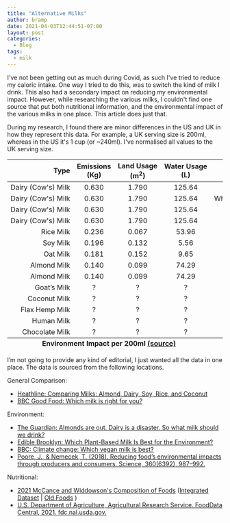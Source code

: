 ```yaml
---
title: "Alternative Milks"
author: bramp
date: 2021-04-03T12:44:51-07:00
layout: post
categories:
  - Blog
tags:
  - milk
---
```


I've not been getting out as much during Covid, as such I've tried to reduce my caloric intake. One way I tried to do this, was to switch the kind of milk I drink. This also had a secondary impact on reducing my environmental impact. However, while researching the various milks, I couldn't find one source that put both nutritional information, and the environmental impact of the various milks in one place. This article does just that.

During my research, I found there are minor differences in the US and UK in how they represent this data. For example, a UK serving size is 200ml, whereas in the US it's 1 cup (or ~240ml). I've normalised all values to the UK serving size.

<!-- Generated at https://www.tablesgenerator.com/html_tables# -->
<style type="text/css">
.tg  {
	text-align: center;
}
.tg .tg-jkyp {
	white-space:nowrap;
	text-align:right;
}
.tg .tg-pb0m {
	white-space:nowrap;
	text-align: center;
	font-weight: bold;
}

</style>
<div class="overflow-center">
<table class="tg table table-striped table-hover table-condensed" data-sortable>
<thead>
  <tr>
    <th class="tg-jkyp">Type</th>
    <th class="tg-pb0m" data-sorted="true" data-sorted-direction="descending">Emissions<br/>(Kg)</th>
    <th class="tg-pb0m">Land Usage<br/>(m<sup>2</sup>)</th>
    <th class="tg-pb0m">Water Usage<br/>(L)</th>
    <th class="tg-jkyp">Variant</th>
    <th class="tg-pb0m">Calories<br/>(kcals)</th>
    <th class="tg-pb0m">Calcium<br/>(mg)</th>
    <th class="tg-pb0m">Fat<br/>(g)</th>
    <th class="tg-pb0m">Sat Fat<br/>(g)</th>
    <th class="tg-pb0m">Sugar<br/>(g)</th>
    <th class="tg-pb0m">Protein<br/>(g)</th>
    <th></th>
  </tr>
</thead>
<tbody>
  <tr>
    <td class="tg-jkyp">Dairy (Cow's) Milk</td>
    <td>0.630</td>
    <td>1.790</span></td>
    <td>125.64</span></td>
    <td class="tg-jkyp">Whole</td>
    <td>120</td>
    <td>246</td>
    <td>6.40</td>
    <td>3.72</td>
    <td>9.62</td>
    <td>6.56</td>
    <td><a href="https://fdc.nal.usda.gov/fdc-app.html#/food-details/1097512/nutrients">(source)</a></td>
  </tr>
  <tr>
    <td class="tg-jkyp">Dairy (Cow's) Milk</td>
    <td>0.630</span></td>
    <td>1.790</span></td>
    <td>125.64</span></td>
    <td class="tg-jkyp">Whole (Lactose free)</td>
    <td>120</td>
    <td>246</td>
    <td>6.40</td>
    <td>3.72</td>
    <td>9.62</td>
    <td>6.56</td>
    <td><a href="https://fdc.nal.usda.gov/fdc-app.html#/food-details/1097525/nutrients">(source)</a></td>
  </tr>
  <tr>
    <td class="tg-jkyp">Dairy (Cow's) Milk</td>
    <td>0.630</span></td>
    <td>1.790</span></td>
    <td>125.64</span></td>
    <td class="tg-jkyp">Reduced fat (2%)</td>
    <td>100</td>
    <td>252</td>
    <td>3.80</td>
    <td>2.22</td>
    <td>9.78</td>
    <td>6.70</td>
    <td><a href="https://fdc.nal.usda.gov/fdc-app.html#/food-details/1097517/nutrients">(source)</a></td>
  </tr>
  <tr>
    <td class="tg-jkyp">Dairy (Cow's) Milk</td>
    <td>0.630</span></td>
    <td>1.790</span></td>
    <td>125.64</span></td>
    <td class="tg-jkyp">Fat free (skim)</td>
    <td>68</td>
    <td>264</td>
    <td>0.16</td>
    <td>0.10</td>
    <td>10.10</td>
    <td>6.86</td>
    <td><a href="https://fdc.nal.usda.gov/fdc-app.html#/food-details/1097521/nutrients">(source)</a></td>
  </tr>
  <tr>
    <td class="tg-jkyp">Rice Milk</td>
    <td class="tg-em69">0.236</span></td>
    <td class="tg-j1aw">0.067</span></td>
    <td class="tg-i9py">53.96</span></td>
    <td class="tg-jkyp">Rice Milk</td>
    <td>94</td>
    <td>236</td>
    <td>1.94</td>
    <td>0.00</td>
    <td>10.56</td>
    <td>0.56</td>
    <td><a href="https://fdc.nal.usda.gov/fdc-app.html#/food-details/1097552/nutrients">(source)</a></td>
  </tr>
  <tr>
    <td class="tg-jkyp">Soy Milk</td>
    <td class="tg-wl0g">0.196</span></td>
    <td class="tg-aj4d">0.132</span></td>
    <td class="tg-j1aw">5.56</span></td>
    <td class="tg-jkyp">Soy Milk</td>
    <td>86</td>
    <td>246</td>
    <td>2.94</td>
    <td>0.41</td>
    <td>7.30</td>
    <td>5.20</td>
    <td><a href="https://fdc.nal.usda.gov/fdc-app.html#/food-details/1097542/nutrients">(source)</a></td>
  </tr>
  <tr>
    <td class="tg-jkyp">Oat Milk</td>
    <td class="tg-a46i">0.181</span></td>
    <td class="tg-em69">0.152</span></td>
    <td class="tg-vnq0">9.65</span></td>
    <td class="tg-jkyp">OATLY! (Brand)</td>
    <td>100</td>
    <td>292</td>
    <td>4.16</td>
    <td>0.42</td>
    <td>5.84</td>
    <td>2.50</td>
    <td><a href="https://fdc.nal.usda.gov/fdc-app.html#/food-details/719016/nutrients">(source)</a></td>
  </tr>
  <tr>
    <td class="tg-jkyp">Almond Milk</td>
    <td class="tg-j1aw">0.140</span></td>
    <td class="tg-zomh">0.099</span></td>
    <td class="tg-em69">74.29</span></td>
    <td class="tg-jkyp">Sweetened</td>
    <td>60</td>
    <td>354</td>
    <td>1.86</td>
    <td>0.15</td>
    <td>9.54</td>
    <td>0.76</td>
    <td><a href="https://fdc.nal.usda.gov/fdc-app.html#/food-details/1097548/nutrients">(source)</a></td>
  </tr>
  <tr>
    <td class="tg-jkyp">Almond Milk</td>
    <td class="tg-j1aw">0.140</span></td>
    <td class="tg-zomh">0.099</span></td>
    <td class="tg-em69">74.29</span></td>
    <td class="tg-jkyp">Unsweetened</td>
    <td>30</td>
    <td>368</td>
    <td>1.92</td>
    <td>0.16</td>
    <td>1.62</td>
    <td>0.80</td>
    <td><a href="https://fdc.nal.usda.gov/fdc-app.html#/food-details/1097550/nutrients">(source)</a></td>
  </tr>
  <tr>
    <td class="tg-jkyp">Goat’s Milk</td>
    <td>?</td>
    <td>?</td>
    <td>?</td>
    <td class="tg-jkyp">Whole</td>
    <td>138</td>
    <td>268</td>
    <td>8.28</td>
    <td>5.33</td>
    <td>8.90</td>
    <td>7.12</td>
    <td><a href="https://fdc.nal.usda.gov/fdc-app.html#/food-details/1097531/nutrients">(source)</a></td>
  </tr>
  <tr>
    <td class="tg-jkyp">Coconut Milk</td>
    <td>?</td>
    <td>?</td>
    <td>?</td>
    <td class="tg-jkyp">Coconut Milk</td>
    <td>138</td>
    <td>268</td>
    <td>8.28</td>
    <td>5.33</td>
    <td>8.90</td>
    <td>7.12</td>
    <td><a href="https://fdc.nal.usda.gov/fdc-app.html#/food-details/1097553/nutrients">(source)</a></td>
  </tr>
  <tr>
    <td class="tg-jkyp">Flax Hemp Milk</td>
    <td>?</td>
    <td>?</td>
    <td>?</td>
    <td class="tg-jkyp">Flax Hemp Milk</td>
    <td>38</td>
    <td>24</td>
    <td>2.50</td>
    <td>0.00</td>
    <td>0.84</td>
    <td>1.66</td>
    <td><a href="https://fdc.nal.usda.gov/fdc-app.html#/food-details/468978/nutrients">(source)</a></td>
  </tr>
  <tr>
    <td class="tg-jkyp">Human Milk</td>
    <td>?</td>
    <td>?</td>
    <td>?</td>
    <td class="tg-jkyp">Human Milk</td>
    <td>140</td>
    <td>64</td>
    <td>8.76</td>
    <td>0.64</td>
    <td>13.78</td>
    <td>2.06</td>
    <td><a href="https://fdc.nal.usda.gov/fdc-app.html#/food-details/1097510/nutrients">(source)</a></td>
  </tr>
  <tr>
    <td class="tg-jkyp">Chocolate Milk</td>
    <td>?</td>
    <td>?</td>
    <td>?</td>
    <td class="tg-jkyp">Chocolate Milk</td>
    <td>98</td>
    <td>200</td>
    <td>0.80</td>
    <td>0.02</td>
    <td>17.36</td>
    <td>1.28</td>
    <td><a href="https://fdc.nal.usda.gov/fdc-app.html#/food-details/1097699/nutrients">(source)</a></td>
  </tr>
</tbody>
<tfoot>
  <tr>
    <td class="tg-pb0m" colspan="4">Environment Impact per 200ml <a href="https://www.bbc.com/news/science-environment-46654042">(source)</a></td>
    <td class="tg-pb0m" colspan="8">Nutritional Information per 200g (which is approx 200ml)</td>
  </tr>
</tfoot>
</table>
</div>

I’m not going to provide any kind of editorial, I just wanted all the data in one place. The data is sourced from the following locations. 

General Comparison:

* [Heathline: Comparing Milks: Almond, Dairy, Soy, Rice, and Coconut](https://www.healthline.com/health/milk-almond-cow-soy-rice)
* [BBC Good Food: Which milk is right for you?](https://www.bbcgoodfood.com/howto/guide/which-milk-right-you)

Environment:
* [The Guardian: Almonds are out. Dairy is a disaster. So what milk should we drink?](https://www.theguardian.com/environment/2020/jan/28/what-plant-milk-should-i-drink-almond-killing-bees-aoe)
* [Edible Brooklyn: Which Plant-Based Milk Is Best for the Environment?](https://www.ediblebrooklyn.com/2020/plant-milks-sustainability/)
* [BBC: Climate change: Which vegan milk is best?](https://www.bbc.com/news/science-environment-46654042)
* [Poore, J., & Nemecek, T. (2018). Reducing food’s environmental impacts through producers and consumers. Science, 360(6392), 987–992.](https://ora.ox.ac.uk/objects/uuid:b0b53649-5e93-4415-bf07-6b0b1227172f)

Nutritional:

* [2021 McCance and Widdowson's Composition of Foods](https://www.gov.uk/government/publications/composition-of-foods-integrated-dataset-cofid) ([Integrated Dataset](https://docs.google.com/spreadsheets/d/1aA2y5vMbS8_J8e9pUep9cPVVjrPz4NAO92nncYdoN6Y/edit#gid=1197879062) | [Old Foods](https://docs.google.com/spreadsheets/d/1j46zZ39cPrn0wT8IGujw-USaYeTQArhLyejQcxFXsKs/edit#gid=279090816) )
* [U.S. Department of Agriculture, Agricultural Research Service. FoodData Central, 2021. fdc.nal.usda.gov.](https://fdc.nal.usda.gov/)

